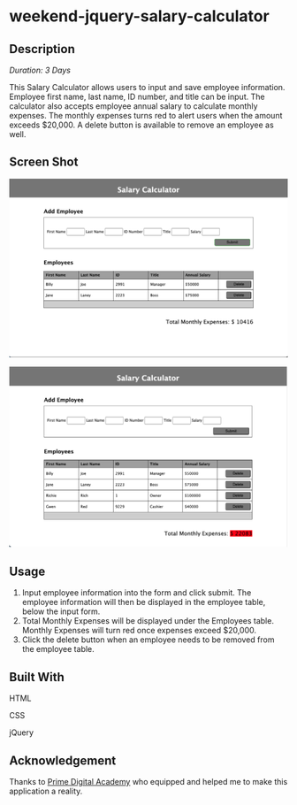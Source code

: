 

# weekend-jquery-salary-calculator


## Description

_Duration: 3 Days_


This Salary Calculator allows users to input and save employee information. Employee first name, last name, ID number, and title can be input. The calculator also accepts employee annual salary to calculate monthly expenses. The monthly expenses turns red to alert users when the amount exceeds $20,000. A delete button is available to remove an employee as well. 

## Screen Shot

![Caculator](calculatorScreenShot1.png)

![Caculator](calculatorScreenShot2.png)

## Usage

1. Input employee information into the form and click submit. The employee information will then be displayed in the employee table, below the input form. 
2. Total Monthly Expenses will be displayed under the Employees table. Monthly Expenses will turn red once expenses exceed $20,000. 
3. Click the delete button when an employee needs to be removed from the employee table. 



## Built With

HTML

CSS

jQuery



## Acknowledgement
Thanks to [Prime Digital Academy](www.primeacademy.io) who equipped and helped me to make this application a reality. 

